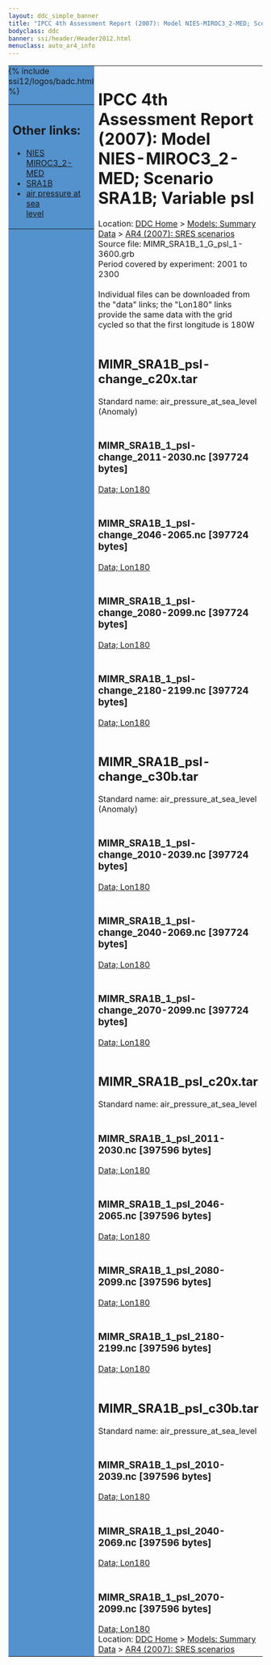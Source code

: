 ```yaml
---
layout: ddc_simple_banner
title: "IPCC 4th Assessment Report (2007): Model NIES-MIROC3_2-MED; Scenario SRA1B; Variable psl"
bodyclass: ddc
banner: ssi/header/Header2012.html
menuclass: auto_ar4_info
---
```



<table width="100%" border="0" cellspacing="0" cellpadding="0" style="border-collapse: collapse;">
<tr style="margin:0;padding:0;border:0;">
<td style="margin:0;padding:0;border:0;height:1pt;width:150pt;background:#5492CD;" valign="top" >

<div id="lh-col2" class="auto_ar4_info">
<table class="menumain" bgcolor="#5492CD" cellspacing="0" width="100%" border="0">
<tr><td>
<h2> Other links:</h2>
<ul>
<li><a href="/auto/ar4/model-NIES-MIROC3_2-MED.html">NIES<br/>MIROC3_2-MED</a></li>
<li><a href="/auto/ar4/scenario-SRA1B.html">SRA1B</a></li>
<li><a href="/auto/ar4/var-air_pressure_at_sea_level.html">air pressure at sea<br/> level</a></li>
</ul>
</td></tr>
{% include ssi12/logos/badc.html %}
</table>
</div>
</td>
<td><h1>IPCC 4th Assessment Report (2007): Model NIES-MIROC3_2-MED; Scenario SRA1B; Variable psl</h1>

<!-- Breadcrumb1 -->
<div id="breadcrumb1" align="left">
Location: <a href="/index.html">DDC Home</a> > <a href="/sim/gcm_clim/">Models: Summary Data</a>
> <a href="/sim/gcm_clim/SRES_AR4/index.html">AR4 (2007): SRES scenarios</a>
</div>
<!-- End of Breadcrumb1 -->Source file: MIMR_SRA1B_1_G_psl_1-3600.grb
<br/>
Period covered by experiment: 2001 to 2300<br/>
<br/>Individual files can be downloaded from the "data" links; the "Lon180" links provide the same data
         with the grid cycled so that the first longitude is 180W<br/>
<br/><h2>MIMR_SRA1B_psl-change_c20x.tar</h2>
Standard name: air_pressure_at_sea_level (Anomaly)<br>
<br/><h3>MIMR_SRA1B_1_psl-change_2011-2030.nc [397724 bytes]</h3>
<a href="http://apps.ipcc-data.org/cgi-bin/downl/ar4_nc/psl/MIMR_SRA1B_1_psl-change_2011-2030.nc">Data; </a><a href="http://apps.ipcc-data.org/cgi-bin/downl/ar4_nc/psl/MIMR_SRA1B_1_psl-change_2011-2030.cyto180.nc"> Lon180</a><br/>
<br/><h3>MIMR_SRA1B_1_psl-change_2046-2065.nc [397724 bytes]</h3>
<a href="http://apps.ipcc-data.org/cgi-bin/downl/ar4_nc/psl/MIMR_SRA1B_1_psl-change_2046-2065.nc">Data; </a><a href="http://apps.ipcc-data.org/cgi-bin/downl/ar4_nc/psl/MIMR_SRA1B_1_psl-change_2046-2065.cyto180.nc"> Lon180</a><br/>
<br/><h3>MIMR_SRA1B_1_psl-change_2080-2099.nc [397724 bytes]</h3>
<a href="http://apps.ipcc-data.org/cgi-bin/downl/ar4_nc/psl/MIMR_SRA1B_1_psl-change_2080-2099.nc">Data; </a><a href="http://apps.ipcc-data.org/cgi-bin/downl/ar4_nc/psl/MIMR_SRA1B_1_psl-change_2080-2099.cyto180.nc"> Lon180</a><br/>
<br/><h3>MIMR_SRA1B_1_psl-change_2180-2199.nc [397724 bytes]</h3>
<a href="http://apps.ipcc-data.org/cgi-bin/downl/ar4_nc/psl/MIMR_SRA1B_1_psl-change_2180-2199.nc">Data; </a><a href="http://apps.ipcc-data.org/cgi-bin/downl/ar4_nc/psl/MIMR_SRA1B_1_psl-change_2180-2199.cyto180.nc"> Lon180</a><br/>
<br/><h2>MIMR_SRA1B_psl-change_c30b.tar</h2>
Standard name: air_pressure_at_sea_level (Anomaly)<br>
<br/><h3>MIMR_SRA1B_1_psl-change_2010-2039.nc [397724 bytes]</h3>
<a href="http://apps.ipcc-data.org/cgi-bin/downl/ar4_nc/psl/MIMR_SRA1B_1_psl-change_2010-2039.nc">Data; </a><a href="http://apps.ipcc-data.org/cgi-bin/downl/ar4_nc/psl/MIMR_SRA1B_1_psl-change_2010-2039.cyto180.nc"> Lon180</a><br/>
<br/><h3>MIMR_SRA1B_1_psl-change_2040-2069.nc [397724 bytes]</h3>
<a href="http://apps.ipcc-data.org/cgi-bin/downl/ar4_nc/psl/MIMR_SRA1B_1_psl-change_2040-2069.nc">Data; </a><a href="http://apps.ipcc-data.org/cgi-bin/downl/ar4_nc/psl/MIMR_SRA1B_1_psl-change_2040-2069.cyto180.nc"> Lon180</a><br/>
<br/><h3>MIMR_SRA1B_1_psl-change_2070-2099.nc [397724 bytes]</h3>
<a href="http://apps.ipcc-data.org/cgi-bin/downl/ar4_nc/psl/MIMR_SRA1B_1_psl-change_2070-2099.nc">Data; </a><a href="http://apps.ipcc-data.org/cgi-bin/downl/ar4_nc/psl/MIMR_SRA1B_1_psl-change_2070-2099.cyto180.nc"> Lon180</a><br/>
<br/><h2>MIMR_SRA1B_psl_c20x.tar</h2>
Standard name: air_pressure_at_sea_level<br>
<br/><h3>MIMR_SRA1B_1_psl_2011-2030.nc [397596 bytes]</h3>
<a href="http://apps.ipcc-data.org/cgi-bin/downl/ar4_nc/psl/MIMR_SRA1B_1_psl_2011-2030.nc">Data; </a><a href="http://apps.ipcc-data.org/cgi-bin/downl/ar4_nc/psl/MIMR_SRA1B_1_psl_2011-2030.cyto180.nc"> Lon180</a><br/>
<br/><h3>MIMR_SRA1B_1_psl_2046-2065.nc [397596 bytes]</h3>
<a href="http://apps.ipcc-data.org/cgi-bin/downl/ar4_nc/psl/MIMR_SRA1B_1_psl_2046-2065.nc">Data; </a><a href="http://apps.ipcc-data.org/cgi-bin/downl/ar4_nc/psl/MIMR_SRA1B_1_psl_2046-2065.cyto180.nc"> Lon180</a><br/>
<br/><h3>MIMR_SRA1B_1_psl_2080-2099.nc [397596 bytes]</h3>
<a href="http://apps.ipcc-data.org/cgi-bin/downl/ar4_nc/psl/MIMR_SRA1B_1_psl_2080-2099.nc">Data; </a><a href="http://apps.ipcc-data.org/cgi-bin/downl/ar4_nc/psl/MIMR_SRA1B_1_psl_2080-2099.cyto180.nc"> Lon180</a><br/>
<br/><h3>MIMR_SRA1B_1_psl_2180-2199.nc [397596 bytes]</h3>
<a href="http://apps.ipcc-data.org/cgi-bin/downl/ar4_nc/psl/MIMR_SRA1B_1_psl_2180-2199.nc">Data; </a><a href="http://apps.ipcc-data.org/cgi-bin/downl/ar4_nc/psl/MIMR_SRA1B_1_psl_2180-2199.cyto180.nc"> Lon180</a><br/>
<br/><h2>MIMR_SRA1B_psl_c30b.tar</h2>
Standard name: air_pressure_at_sea_level<br>
<br/><h3>MIMR_SRA1B_1_psl_2010-2039.nc [397596 bytes]</h3>
<a href="http://apps.ipcc-data.org/cgi-bin/downl/ar4_nc/psl/MIMR_SRA1B_1_psl_2010-2039.nc">Data; </a><a href="http://apps.ipcc-data.org/cgi-bin/downl/ar4_nc/psl/MIMR_SRA1B_1_psl_2010-2039.cyto180.nc"> Lon180</a><br/>
<br/><h3>MIMR_SRA1B_1_psl_2040-2069.nc [397596 bytes]</h3>
<a href="http://apps.ipcc-data.org/cgi-bin/downl/ar4_nc/psl/MIMR_SRA1B_1_psl_2040-2069.nc">Data; </a><a href="http://apps.ipcc-data.org/cgi-bin/downl/ar4_nc/psl/MIMR_SRA1B_1_psl_2040-2069.cyto180.nc"> Lon180</a><br/>
<br/><h3>MIMR_SRA1B_1_psl_2070-2099.nc [397596 bytes]</h3>
<a href="http://apps.ipcc-data.org/cgi-bin/downl/ar4_nc/psl/MIMR_SRA1B_1_psl_2070-2099.nc">Data; </a><a href="http://apps.ipcc-data.org/cgi-bin/downl/ar4_nc/psl/MIMR_SRA1B_1_psl_2070-2099.cyto180.nc"> Lon180</a><br/>
<!-- Breadcrumb2 -->
<div id="breadcrumb2" align="left">
Location: <a href="/index.html">DDC Home</a> > <a href="/sim/gcm_clim/">Models: Summary Data</a>
> <a href="/sim/gcm_clim/SRES_AR4/index.html">AR4 (2007): SRES scenarios</a>
</div>
<!-- End of Breadcrumb2 --></td></tr></table>
